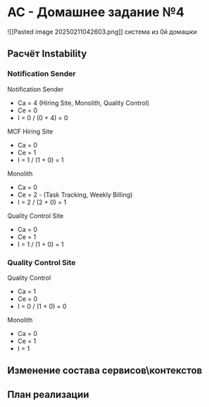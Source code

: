 # АС - Домашнее задание №4

![[Pasted image 20250211042603.png]]
система из 0й домашки

## Расчёт Instability
### Notification Sender
Notification Sender
* Ca = 4 (Hiring Site, Monolith, Quality Control)
* Ce = 0
* I = 0 / (0 + 4) = 0

MCF Hiring Site
* Ca = 0
* Ce = 1
* I = 1 / (1 + 0) = 1

Monolith
* Ca = 0
* Ce = 2 - (Task Tracking, Weekly Billing)
* I = 2 / (2 + 0) = 1

Quality Control Site
* Ca = 0
* Ce = 1
* I = 1 / (1 + 0) = 1

### Quality Control Site
Quality Control
* Ca = 1
* Ce = 0
* I = 0 / (1 + 0) = 0

Monolith
* Ca = 0
* Ce = 1
* I = 1


## Изменение состава сервисов\контекстов

## План реализации
